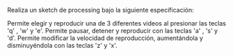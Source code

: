Realiza un sketch de processing bajo la siguiente especificación:

Permite elegir y reproducir una de 3 diferentes videos al presionar las teclas 'q' , 'w' y 'e'.
Permite pausar, detener y reproducir con las teclas 'a' , 's' y 'd'.
Permite modificar la velocidad de reproducción, aumentándola y disminuyéndola con las teclas 'z' y 'x'.
